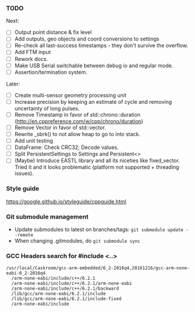 
### TODO

Next:
 * [ ] Output point distance & fix level
 * [ ] Add outputs, geo objects and coord conversions to settings
 * [ ] Re-check all last-success timestamps - they don't survive the overflow.
 * [ ] Add FTM input
 * [ ] Rework docs.
 * [ ] Make USB Serial switchable between debug io and regular mode.
 * [ ] Assertion/termination system.

Later:
 * [ ] Create multi-sensor geometry processing unit
 * [ ] Increase precision by keeping an estimate of cycle and removing uncertainty of long pulses.
 * [ ] Remove Timestamp in favor of std::chrono::duration (http://en.cppreference.com/w/cpp/chrono/duration)
 * [ ] Remove Vector in favor of std::vector.
 * [ ] Rewrite _sbrk() to not allow heap to go to into stack.
 * [ ] Add unit testing
 * [ ] DataFrame: Check CRC32; Decode values.
 * [ ] Split PersistentSettings to Settings and Persistent<>
 * [ ] (Maybe) Introduce EASTL library and all its niceties like fixed_vector. Tried it and it looks problematic (platform not supported + threading issues).

### Style guide
https://google.github.io/styleguide/cppguide.html

### Git submodule management
 * Update submodules to latest on branches/tags: `git submodule update --remote`
 * When changing .gitmodules, do `git submodule sync`

### GCC Headers search for #include <..>

    /usr/local/Caskroom/gcc-arm-embedded/6_2-2016q4,20161216/gcc-arm-none-eabi-6_2-2016q4
      /arm-none-eabi/include/c++/6.2.1
      /arm-none-eabi/include/c++/6.2.1/arm-none-eabi
      /arm-none-eabi/include/c++/6.2.1/backward
      /lib/gcc/arm-none-eabi/6.2.1/include
      /lib/gcc/arm-none-eabi/6.2.1/include-fixed
      /arm-none-eabi/include
